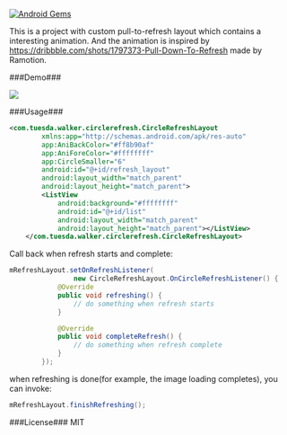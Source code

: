 [![Android Gems](http://www.android-gems.com/badge/tuesda/CircleRefreshLayout.svg?branch=master)](http://www.android-gems.com/lib/tuesda/CircleRefreshLayout)

This is a project with custom pull-to-refresh layout which contains a interesting animation. And the animation is inspired by <https://dribbble.com/shots/1797373-Pull-Down-To-Refresh> made by Ramotion.  

###Demo###


![](gif/circlerefresh.gif)  



###Usage###


``` xml
<com.tuesda.walker.circlerefresh.CircleRefreshLayout
        xmlns:app="http://schemas.android.com/apk/res-auto"
        app:AniBackColor="#ff8b90af"
        app:AniForeColor="#ffffffff"
        app:CircleSmaller="6"
        android:id="@+id/refresh_layout"
        android:layout_width="match_parent"
        android:layout_height="match_parent">
        <ListView
            android:background="#ffffffff"
            android:id="@+id/list"
            android:layout_width="match_parent"
            android:layout_height="match_parent"></ListView>
    </com.tuesda.walker.circlerefresh.CircleRefreshLayout>
```  

Call back when refresh starts and complete:  

``` java
mRefreshLayout.setOnRefreshListener(
                new CircleRefreshLayout.OnCircleRefreshListener() {
            @Override
            public void refreshing() {
                // do something when refresh starts
            }

            @Override
            public void completeRefresh() {
                // do something when refresh complete
            }
        });
```

when refreshing is done(for example, the image loading completes), you can invoke:  

``` java
mRefreshLayout.finishRefreshing();
```

###License###
MIT
